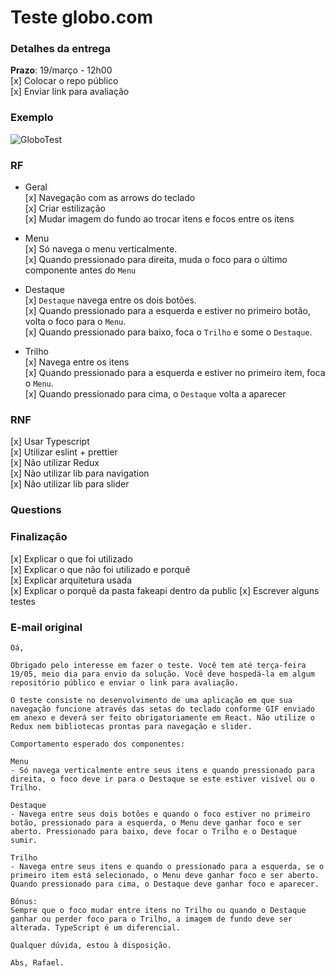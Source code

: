 # Teste globo.com

### Detalhes da entrega

**Prazo**: 19/março - 12h00  
[x] Colocar o repo público  
[x] Enviar link para avaliação

### Exemplo

![GloboTest](./teste-globoplay-tv.gif)

### RF

- Geral  
  [x] Navegação com as arrows do teclado  
  [x] Criar estilização  
  [x] Mudar imagem do fundo ao trocar itens e focos entre os itens

- Menu  
  [x] Só navega o menu verticalmente.  
  [x] Quando pressionado para direita, muda o foco para o último componente antes do `Menu`

- Destaque  
  [x] `Destaque` navega entre os dois botões.  
  [x] Quando pressionado para a esquerda e estiver no primeiro botão, volta o foco para o `Menu`.  
  [x] Quando pressionado para baixo, foca o `Trilho` e some o `Destaque`.

- Trilho  
  [x] Navega entre os itens  
  [x] Quando pressionado para a esquerda e estiver no primeiro item, foca o `Menu`.  
  [x] Quando pressionado para cima, o `Destaque` volta a aparecer

### RNF

[x] Usar Typescript  
[x] Utilizar eslint + prettier  
[x] Não utilizar Redux  
[x] Não utilizar lib para navigation  
[x] Não utilizar lib para slider

### Questions

### Finalização

[x] Explicar o que foi utilizado  
[x] Explicar o que não foi utilizado e porquê  
[x] Explicar arquitetura usada  
[x] Explicar o porquê da pasta fakeapi dentro da public
[x] Escrever alguns testes

### E-mail original

```
Oá,

Obrigado pelo interesse em fazer o teste. Você tem até terça-feira 19/05, meio dia para envio da solução. Você deve hospedá-la em algum repositório público e enviar o link para avaliação.

O teste consiste no desenvolvimento de uma aplicação em que sua navegação funcione através das setas do teclado conforme GIF enviado em anexo e deverá ser feito obrigatoriamente em React. Não utilize o Redux nem bibliotecas prontas para navegação e slider.

Comportamento esperado dos componentes:

Menu
- Só navega verticalmente entre seus itens e quando pressionado para direita, o foco deve ir para o Destaque se este estiver visível ou o Trilho.

Destaque
- Navega entre seus dois botões e quando o foco estiver no primeiro botão, pressionado para a esquerda, o Menu deve ganhar foco e ser aberto. Pressionado para baixo, deve focar o Trilho e o Destaque sumir.

Trilho
- Navega entre seus itens e quando o pressionado para a esquerda, se o primeiro item está selecionado, o Menu deve ganhar foco e ser aberto. Quando pressionado para cima, o Destaque deve ganhar foco e aparecer.

Bônus:
Sempre que o foco mudar entre itens no Trilho ou quando o Destaque ganhar ou perder foco para o Trilho, a imagem de fundo deve ser alterada. TypeScript é um diferencial.

Qualquer dúvida, estou à disposição.

Abs, Rafael.
```
